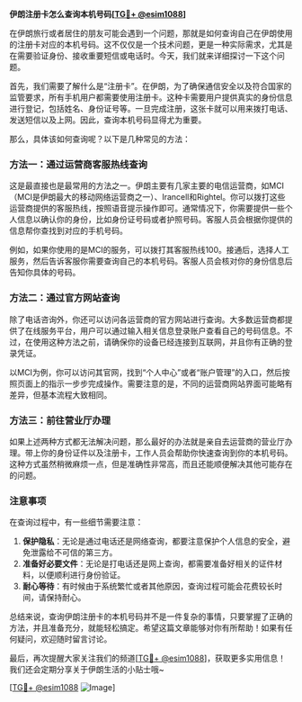 **伊朗注册卡怎么查询本机号码[[TG💪+ @esim1088](https://t.me/s/esim1088)]**

在伊朗旅行或者居住的朋友可能会遇到一个问题，那就是如何查询自己在伊朗使用的注册卡对应的本机号码。这不仅仅是一个技术问题，更是一种实际需求，尤其是在需要验证身份、接收重要短信或电话时。今天，我们就来详细探讨一下这个问题。

首先，我们需要了解什么是“注册卡”。在伊朗，为了确保通信安全以及符合国家的监管要求，所有手机用户都需要使用注册卡。这种卡需要用户提供真实的身份信息进行登记，包括姓名、身份证号等。一旦完成注册，这张卡就可以用来拨打电话、发送短信以及上网。因此，查询本机号码显得尤为重要。

那么，具体该如何查询呢？以下是几种常见的方法：

### 方法一：通过运营商客服热线查询

这是最直接也是最常用的方法之一。伊朗主要有几家主要的电信运营商，如MCI（MCI是伊朗最大的移动网络运营商之一）、Irancell和Rightel。你可以拨打这些运营商提供的客服热线，按照语音提示操作即可。通常情况下，你需要提供一些个人信息以确认你的身份，比如身份证号码或者护照号码。客服人员会根据你提供的信息帮你查找到对应的手机号码。

例如，如果你使用的是MCI的服务，可以拨打其客服热线100。接通后，选择人工服务，然后告诉客服你需要查询自己的本机号码。客服人员会核对你的身份信息后告知你具体的号码。

### 方法二：通过官方网站查询

除了电话咨询外，你还可以访问各运营商的官方网站进行查询。大多数运营商都提供了在线服务平台，用户可以通过输入相关信息登录账户查看自己的号码信息。不过，在使用这种方法之前，请确保你的设备已经连接到互联网，并且你有正确的登录凭证。

以MCI为例，你可以访问其官网，找到“个人中心”或者“账户管理”的入口，然后按照页面上的指示一步步完成操作。需要注意的是，不同的运营商网站界面可能略有差异，但基本流程大致相同。

### 方法三：前往营业厅办理

如果上述两种方式都无法解决问题，那么最好的办法就是亲自去运营商的营业厅办理。带上你的身份证件以及注册卡，工作人员会帮助你快速查询到你的本机号码。这种方式虽然稍微麻烦一点，但是准确性非常高，而且还能顺便解决其他可能存在的问题。

### 注意事项

在查询过程中，有一些细节需要注意：

1. **保护隐私**：无论是通过电话还是网络查询，都要注意保护个人信息的安全，避免泄露给不可信的第三方。
2. **准备好必要文件**：无论是打电话还是网上查询，都需要准备好相关的证件材料，以便顺利进行身份验证。
3. **耐心等待**：有时候由于系统繁忙或者其他原因，查询过程可能会花费较长时间，请保持耐心。

总结来说，查询伊朗注册卡的本机号码并不是一件复杂的事情，只要掌握了正确的方法，并且准备充分，就能轻松搞定。希望这篇文章能够对你有所帮助！如果有任何疑问，欢迎随时留言讨论。

最后，再次提醒大家关注我们的频道[[TG💪+ @esim1088](https://t.me/s/esim1088)]，获取更多实用信息！我们还会定期分享关于伊朗生活的小贴士哦~

[[TG💪+ @esim1088](https://t.me/s/esim1088) ![Image](https://i.postimg.cc/4NQfJmqS/Snipaste-2025-05-13-00-14-12.png)]